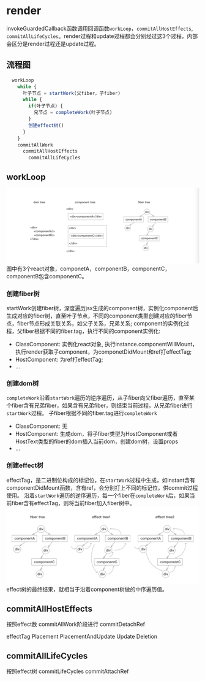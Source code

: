 # render
invokeGuardedCallback函数调用回调函数`workLoop`，`commitAllHostEffects`, `commitAllLifeCycles`。render过程和update过程都会分别经过这3个过程，内部会区分是render过程还是update过程。

## 流程图
```js
  workLoop
    while {
      叶子节点 = startWork(父fiber，子fiber) 
      while {
        if(叶子节点) {
          兄节点 = completeWork(叶子节点)
        }
        创建effect树() 
      }
    }
    commitAllWork
      commitAllHostEffects
        commitAllLifeCycles
```

## workLoop
![fiber-trees](./image/trees.png)   
图中有3个react对象，componetA，componentB，componentC，componentB包含componentC。   
### 创建fiber树
startWork创建fiber树，深度遍历jsx生成的component树，实例化component后生成对应的fiber树，直至叶子节点，不同的component类型创建对应的fiber节点，fiber节点形成关联关系，如父子关系，兄弟关系;
component的实例化过程，父fiber根据不同的fiber.tag，执行不同的component实例化:  
* ClassComponent: 实例化react对象, 执行instance.componentWillMount，执行render获取子component，为componetDidMount和ref打effectTag;    
* HostComponent: 为ref打effectTag;   
* ...

### 创建dom树
`completeWork`沿着`startWork`遍历的逆序遍历，从子fiber向父fiber遍历，直至某个fiber含有兄弟fiber，如果含有兄弟fiber，则结束当前过程，从兄弟fiber进行`startWork`过程。
子fiber根据不同的fiber.tag进行`completeWork`  
* ClassComponent: 无 
* HostComponent: 生成dom，将子fiber类型为HostComponent或者HostText类型的fiber的dom插入当前dom，创建dom树，设置props
* ...

### 创建effect树
effectTag，是二进制位构成的标记位，在`startWork`过程中生成，如instant含有componentDidMount函数，含有ref，会分别打上不同的标记位，供commit过程使用。
沿着`startWork`遍历的逆序遍历，每一个fiber在`completeWork`后，如果当前fiber含有effectTag，则将当前fiber加入fiber树中。
![effect](./image/effect.png)   
effect树的最终结果，就相当于沿着component树做的中序遍历值。

## commitAllHostEffects
按照effect数
commitAllWork阶段进行
commitDetachRef

effectTag
Placement
PlacementAndUpdate
Update
Deletion

## commitAllLifeCycles
按照effect树
commitLifeCycles
commitAttachRef
